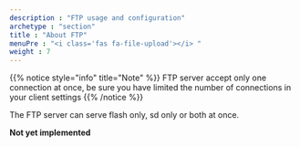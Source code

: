 ```yaml
---
description : "FTP usage and configuration"
archetype : "section"
title : "About FTP"
menuPre : "<i class='fas fa-file-upload'></i> "
weight : 7
---
```


{{% notice style="info" title="Note"  %}}
FTP server accept only one connection at once, be sure you have limited the number of connections in your client settings 
{{% /notice %}}

The FTP server can serve flash only, sd only or both at once.


**Not yet implemented**